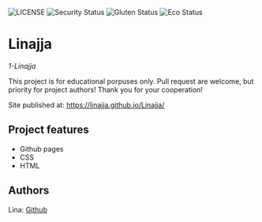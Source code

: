 ![LICENSE](https://img.shields.io/badge/license-MIT-blue.svg?style=flat-square)
![Security Status](https://img.shields.io/security-headers?label=Security&url=https%3A%2F%2Fgithub.com&style=flat-square)
![Gluten Status](https://img.shields.io/badge/Gluten-Free-green.svg)
![Eco Status](https://img.shields.io/badge/ECO-Friendly-green.svg)

# Linajja

_1-Linajja_

This project is for educational porpuses only. Pull request are welcome, but priority for project authors! Thank you for your cooperation!

Site published at: https://linajja.github.io/Linajja/

## Project features

- Github pages
- CSS
- HTML


## Authors

Lina: [Github](https://github.com/linajja)